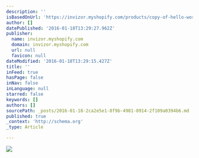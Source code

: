 ```yaml
---
description: ''
isBasedOnUrl: 'https://invizor.myshopify.com/products/copy-of-hello-world-sleeve-222'
author: []
datePublished: '2016-01-18T13:29:27.962Z'
publisher:
  name: invizor.myshopify.com
  domain: invizor.myshopify.com
  url: null
  favicon: null
dateModified: '2016-01-18T13:29:15.427Z'
title: ''
inFeed: true
hasPage: false
inNav: false
inLanguage: null
starred: false
keywords: []
authors: []
sourcePath: _posts/2016-01-18-2ca2e5e1-8f9b-4981-8914-2f109a0394b6.md
published: true
_context: 'http://schema.org'
_type: Article

---
```

![](https://cdn.shopify.com/s/files/1/1131/1884/products/P8200084_498f1eee-3dac-4d3e-ab90-91ae47517598_1024x1024.JPG?v=1453107051)